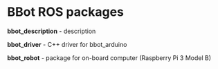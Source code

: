 # BBot ROS packages

**bbot_description** - description

**bbot_driver** - C++ driver for bbot_arduino

**bbot_robot** - package for on-board computer (Raspberry Pi 3 Model B)

